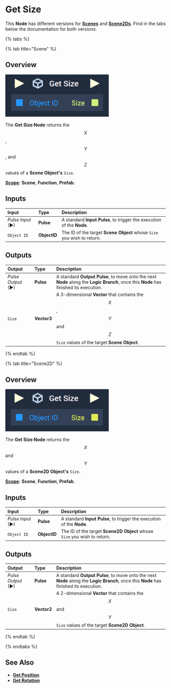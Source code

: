 # Get Size

This **Node** has different versions for [**Scenes**](../../../objects-and-types/project-objects/scene.md) and [**Scene2Ds**](../../../objects-and-types/project-objects/scene2d.md). Find in the tabs below the documentation for both versions.


{% tabs %}

{% tab title="Scene" %}

## Overview

![The Get Size Node.](../../../.gitbook/assets/getsizenode-3d.png)

The **Get Size Node** returns the $$X$$, $$Y$$, and $$Z$$ values of a **Scene Object's** `Size`.

[**Scope**](../../overview.md#scopes): **Scene**, **Function**, **Prefab**.

## Inputs

| Input | Type | Description |
| :--- | :--- | :--- |
| _Pulse Input_ \(►\) | **Pulse** | A standard **Input Pulse**, to trigger the execution of the **Node**. |
| `Object ID` | **ObjectID** | The ID of the target **Scene Object** whose `Size` you wish to return. |

## Outputs

| Output | Type | Description |
| :--- | :--- | :--- |
| _Pulse Output_ \(►\) | **Pulse** | A standard **Output Pulse**, to move onto the next **Node** along the **Logic Branch**, once this **Node** has finished its execution. |
| `Size` | **Vector3** | A 3-dimensional **Vector** that contains the $$X$$, $$Y$$ and $$Z$$ `Size` values of the target **Scene Object**. |

{% endtab %}

{% tab title="Scene2D" %}


## Overview

![The Get Size Node.](../../../.gitbook/assets/getsizenode.png)

The **Get Size Node** returns the $$X$$ and $$Y$$ values of a **Scene2D Object's** `Size`.

[**Scope**](../../overview.md#scopes): **Scene**, **Function**, **Prefab**.

## Inputs

| Input | Type | Description |
| :--- | :--- | :--- |
| _Pulse Input_ \(►\) | **Pulse** | A standard **Input Pulse**, to trigger the execution of the **Node**. |
| `Object ID` | **ObjectID** | The ID of the target **Scene2D Object** whose `Size` you wish to return. |

## Outputs

| Output | Type | Description |
| :--- | :--- | :--- |
| _Pulse Output_ \(►\) | **Pulse** | A standard **Output Pulse**, to move onto the next **Node** along the **Logic Branch**, once this **Node** has finished its execution. |
| `Size` | **Vector2** | A 2-dimensional **Vector** that contains the $$X$$ and $$Y$$ `Size` values of the target **Scene2D Object**. |



{% endtab %}


{% endtabs %}



## See Also

* [**Get Position**](get-position.md)
* [**Get Rotation**](get-rotation.md)